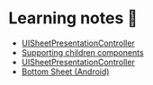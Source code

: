 # Learning notes 📝

- [UISheetPresentationController](https://medium.com/surf-dev/bottomsheet-in-ios-15-uisheetpresentationcontroller-and-its-capabilities-5e913661c9f)
- [Supporting children components](https://susuthapa19961227.medium.com/beyond-basics-creating-native-components-with-children-support-in-react-native-08d1b8743d6f)
- [UISheetPresentationController](https://sarunw.com/posts/bottom-sheet-in-ios-15-with-uisheetpresentationcontroller/#detent)
- [Bottom Sheet (Android)](https://shopify.engineering/creating-native-components-accept-react-native-subviews)
